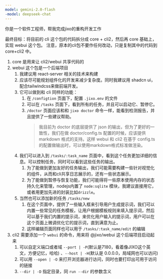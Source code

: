 ```yaml
---
model: gemini-2.0-flash
-model: deepseek-chat
---
```


你是一个软件工程师，帮我完成jixo的重构开发工作

最终目标：将目前的 cli 这个包的代码拆分成 core + cli2，然后再 core 基础上，实现 webui 这个包。
注意，原本的cli包不要作任何改动，只是复制其中的代码到 core+cli2 中。

1.  core 是用来让 cli2/webui 共享代码的
2.  webui 这个包是一个后端项目
    1. 我建议用 react-server 相关的技术来构建
    1. 应该尽可能规划组件化的开发来减少复杂度。同时我建议用 shadcn ui，配合tailwindcss来做前端开发。
    1. 它可以做到和 cli 同样的功能：
       1. 在 `/configtion` 页面下，配置 `.jixo.env` 的文件
       1. 可以在 `/tasks` 页面下，看到所有的任务，并且可以启动它、暂停它。
       1. `/doctor` 页面应该和和 `jixo doctor` 命令一样，能看到检测报告，并且提供了一些建议帮助。
          > 我目前为 doctor 的底层提供了 json 的输出，但为了更好的一致性，我们在做 doctor/config.ts 配置的时候，应该提供 markdown 格式的支持。这样 webui 和 cli2 在基于 config.ts 的配置做输出时，可以使用markdown格式标准做渲染。
    1. 我们可以进入到 `/tasks/:task_name` 页面中，看到这个任务更加详细的信息。可以控制任务，同时可以看到这些任务的输出。
       1. 为了能做到更加友好的任务输出，我们可能需要构建一些针对视觉化的组件，从而和cli共享日志展示的，还有一些状态展示。
       1. 为了能做到暂停与恢复功能，我们可能得将一些原本使用内存的状态持久化来管理，nodejs内置了 `node:sqlite` 模块，我建议直接用它，或者用更加先进的封装比如`drizzle`。
    1. 当然也可以添加新的任务 `/tasks/new`
       1. 在这个页面中，提供了一些输入框来引导用户生成提示词，我们可以内置一些常见的任务模板，让用户根据模板规则来填入提示词，然后可以基于我们内置的提示词，来优化用户输入的提示词，用户可以在这个页面上微调优化它的提示词，直到满意为止。
       1. 这样编辑页面同样也可以用于 `/tasks/:task_name/edit` 的编辑
3.  cli2 需要添加一个 `webui` 的命令，用来将 @jixo/webui 这个后端项目启动起来
    1. 可以自定义端口或者域 `--port | -P`(默认是7180，看着像JIXO这个英文，方便记忆，哈哈) 、`--host | -H`(默认是 0.0.0.0，局域网也可以访问)
    2. 可以用 `--open | -O` 来打开浏览器进行访问，同时也要打印出可用于访问的链接
    3. `--dir | -D` 指定目录，同 `run --dir` 的参数含义
